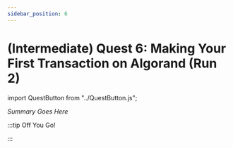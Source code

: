 ```yaml
---
sidebar_position: 6
---
```


# (Intermediate) Quest 6: Making Your First Transaction on Algorand (Run 2)
import QuestButton from "../QuestButton.js";

_Summary Goes Here_

:::tip Off You Go!

<QuestButton text="Quest" />

:::

